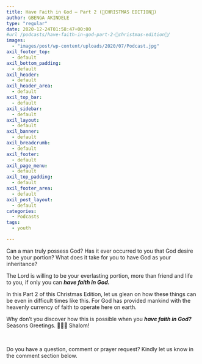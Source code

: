 ```yaml
---
title: Have Faith in God – Part 2 (🎁CHRISTMAS EDITION🎁)
author: GBENGA AKINDELE
type: "regular"
date: 2020-12-24T01:58:47+00:00
#url /podcasts/have-faith-in-god-part-2-🎁christmas-edition🎁/
images: 
  - "images/post/wp-content/uploads/2020/07/Podcast.jpg"
axil_footer_top:
  - default
axil_bottom_padding:
  - default
axil_header:
  - default
axil_header_area:
  - default
axil_top_bar:
  - default
axil_sidebar:
  - default
axil_layout:
  - default
axil_banner:
  - default
axil_breadcrumb:
  - default
axil_footer:
  - default
axil_page_menu:
  - default
axil_top_padding:
  - default
axil_footer_area:
  - default
axil_post_layout:
  - default
categories:
  - Podcasts
tags:
  - youth

---
```

Can a man truly possess God? Has it ever occurred to you that God desire to be your portion? What does it take for you to have God as your inheritance?

The Lord is willing to be your everlasting portion, more than friend and life to you, if only you can **_have faith in God._** 

In this Part 2 of this Christmas Edition, let us glean on how these things can be even in difficult times like this. For God has provided mankind with the heavenly currency of faith to operate here on earth.

Why don’t you discover how this is possible when you **_have faith in God?_** Seasons Greetings. 🌟🌟🌟 Shalom!



&nbsp;

Do you have a question, comment or prayer request? Kindly let us know in the comment section below.